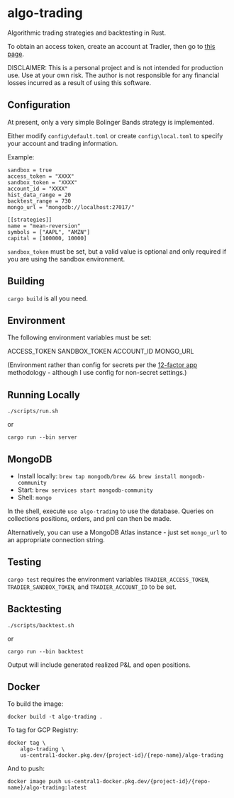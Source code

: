 # algo-trading

Algorithmic trading strategies and backtesting in Rust.

To obtain an access token, create an account at Tradier, then go to [this page](https://documentation.tradier.com/brokerage-api/oauth/access-token).

DISCLAIMER: This is a personal project and is not intended for production use. Use at your own risk. The author is not responsible for any financial losses incurred as a result of using this software.

## Configuration

At present, only a very simple Bolinger Bands strategy is implemented.

Either modify `config\default.toml` or create `config\local.toml` to specify your account and trading information.

Example:

```
sandbox = true
access_token = "XXXX"
sandbox_token = "XXXX"
account_id = "XXXX"
hist_data_range = 20
backtest_range = 730
mongo_url = "mongodb://localhost:27017/"

[[strategies]]
name = "mean-reversion"
symbols = ["AAPL", "AMZN"]
capital = [100000, 10000]
```

`sandbox_token` must be set, but a valid value is optional and only required if you are using the sandbox environment.

## Building

`cargo build` is all you need.

## Environment

The following environment variables must be set:

ACCESS_TOKEN
SANDBOX_TOKEN
ACCOUNT_ID
MONGO_URL

(Environment rather than config for secrets per the [12-factor app](https://12factor.net/config) methodology - although I use config for non-secret settings.)

## Running Locally

`./scripts/run.sh`

or

`cargo run --bin server`

## MongoDB

- Install locally: `brew tap mongodb/brew && brew install mongodb-community`
- Start: `brew services start mongodb-community`
- Shell: `mongo`

In the shell, execute `use algo-trading` to use the database. Queries on collections positions, orders, and pnl can then be made.

Alternatively, you can use a MongoDB Atlas instance - just set `mongo_url` to an appropriate connection string.

## Testing

`cargo test` requires the environment variables `TRADIER_ACCESS_TOKEN`, `TRADIER_SANDBOX_TOKEN`, and `TRADIER_ACCOUNT_ID` to be set.

## Backtesting

`./scripts/backtest.sh`

or

`cargo run --bin backtest`

Output will include generated realized P&L and open positions.

## Docker

To build the image:

`docker build -t algo-trading .`

To tag for GCP Registry:

```
docker tag \
    algo-trading \
    us-central1-docker.pkg.dev/{project-id}/{repo-name}/algo-trading
```

And to push:

`
docker image push us-central1-docker.pkg.dev/{project-id}/{repo-name}/algo-trading:latest
`
